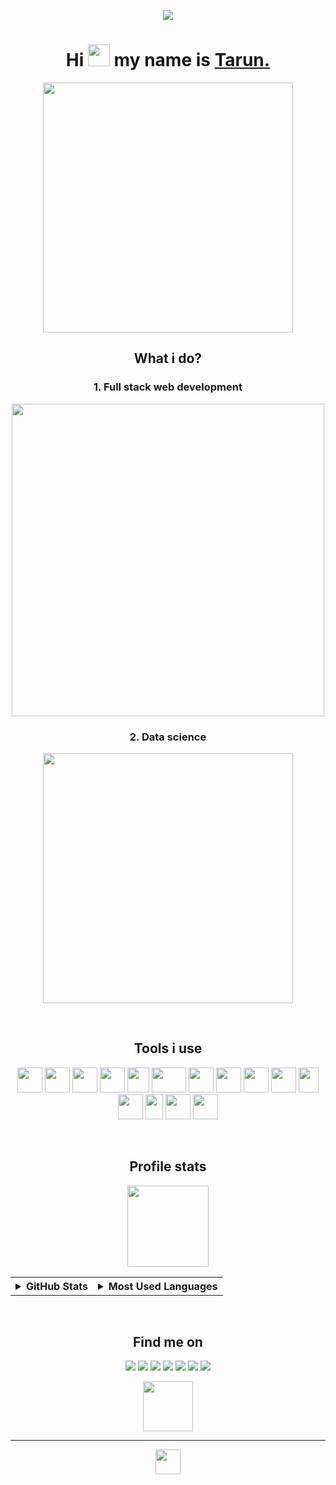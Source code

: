 <p align="center"><img src="https://komarev.com/ghpvc/?username=Tarun-Kamboj&style=flat-square&color=4287f5"></p>

<h1 align="center"> Hi <img height="35px" width="35px" src="https://camo.githubusercontent.com/e8e7b06ecf583bc040eb60e44eb5b8e0ecc5421320a92929ce21522dbc34c891/68747470733a2f2f6d656469612e67697068792e636f6d2f6d656469612f6876524a434c467a6361737252346961377a2f67697068792e676966" /> my name is <a href="https://tarun-kamboj.github.io/">Tarun.</a></h1>

<p align="center"><a href="https://tarun-kamboj.github.io/"><img src="https://cdn.dribbble.com/users/1187836/screenshots/6539429/programer.gif" width="400px"></a></p>

<h2 align="center">What i do?</h2>

<h3 align="center">1. Full stack web development</h3>
<p align="center"><a href="https://tarun-kamboj.github.io/"><img src="https://camo.githubusercontent.com/af294ac6128143eb9e5d50ad3000623978355e38/68747470733a2f2f7777772e72617673616e6d656469612e636f6d2f7765625f6173736574732f696d616765732f776562736974652e676966" width="500px"></a></p>

<h3 align="center">2. Data science</h3>
<p align="center"><a href="https://tarun-kamboj.github.io/"><img src="https://www.mygo.ge/uploads/blog/1584023795.jpg" width="400px"></a></p><br>

<h2 align="center">Tools i use</h2>

<p align="center">
<img height="40px" width="40px" src="https://cdn.freebiesupply.com/logos/large/2x/python-5-logo-svg-vector.svg">
<img height="40px" width="40px" src="https://upload.wikimedia.org/wikipedia/commons/thumb/2/2d/Tensorflow_logo.svg/1200px-Tensorflow_logo.svg.png">
<img height="40px" width="40px" src="https://upload.wikimedia.org/wikipedia/commons/thumb/a/ae/Keras_logo.svg/1200px-Keras_logo.svg.png">
<img height="40px" width="40px" src="https://symbols.getvecta.com/stencil_74/36_apache-spark-icon.b3f8a606f9.jpg">
<img height="40px" width="35px" src="https://upload.wikimedia.org/wikipedia/commons/thumb/3/38/Jupyter_logo.svg/1200px-Jupyter_logo.svg.png">
<img height="40px" width="55px" src="https://upload.wikimedia.org/wikipedia/commons/thumb/0/05/Scikit_learn_logo_small.svg/1200px-Scikit_learn_logo_small.svg.png">
<img height="40px" width="40px" src="https://upload.wikimedia.org/wikipedia/commons/thumb/2/22/Pandas_mark.svg/1200px-Pandas_mark.svg.png">
<img height="40px" width="40px" src="https://python-visualization.github.io/folium/_images/folium_logo.jpg">
<img height="40px" width="40px" src="https://www.globenewswire.com/news-release/logo/829467/0/829467.png">
<img height="40px" width="40px" src="https://upload.wikimedia.org/wikipedia/commons/thumb/0/01/Created_with_Matplotlib-logo.svg/1024px-Created_with_Matplotlib-logo.svg.png">
<img height="40px" width="32px" src="https://www.freeiconspng.com/thumbs/sql-server-icon-png/sql-server-icon-png-29.png">
<img height="40px" width="40px" src="https://upload.wikimedia.org/wikipedia/commons/thumb/6/61/HTML5_logo_and_wordmark.svg/512px-HTML5_logo_and_wordmark.svg.png">
<img height="40px" width="28px" src="https://upload.wikimedia.org/wikipedia/commons/thumb/d/d5/CSS3_logo_and_wordmark.svg/726px-CSS3_logo_and_wordmark.svg.png">
<img height="40px" width="40px" src="https://sdtimes.com/wp-content/uploads/2018/01/bootstrap-stack-490x412.png">
<img height="40px" width="40px" src="https://cdn.iconscout.com/icon/free/png-256/django-1-282754.png">
</p><br>

<h2 align="center">Profile stats</h2>

<p align="center">
  <img width="130px" src="https://res.cloudinary.com/practicaldev/image/fetch/s--0TbCN_Xq--/c_limit%2Cf_auto%2Cfl_progressive%2Cq_66%2Cw_880/https://dev-to-uploads.s3.amazonaws.com/i/tb6tb1wvi7f00eqns3g0.gif">
</p>

<table align="center">
  <tr>
    <th>
      <details align="center">
        <summary> GitHub Stats</summary>
        <img align="left" alt="Eternal's GitHub Stats" src="https://github-readme-stats.vercel.app/api?username=Tarun-Kamboj&show_icons=true&hide_border=true&count_private=true" />
      </details>
    </th>
    <th>
      <details  align="center">
        <summary> Most Used Languages</summary>
        <img align="left" alt="Most used languages" src="https://github-readme-stats.vercel.app/api/top-langs/?username=Tarun-Kamboj&layout=compact&hide_border=true" />
      </details>
    </th>
  </tr>
</table><br>

<h2 align="center">Find me on</h2>

<p align="center">
<a href="https://www.linkedin.com/in/kambojtarun"><img src="https://img.shields.io/badge/-LinkedIn-5e5e5e?style=for-the-badge&logo=LinkedIn"></a>
<a href="https://tarun-kamboj.github.io/"><img src="https://img.shields.io/badge/-Portfolio-5e5e5e?style=for-the-badge&logo=JSON+Web+Tokens"></a>
<a href="mailto:kambojtarun02@gmail.com"><img src="https://img.shields.io/badge/-Email_Me-5e5e5e?style=for-the-badge&logo=Gmail"></a>
<a href="https://twitter.com/kamboj_tarun_02"><img src="https://img.shields.io/badge/-Twitter-5e5e5e?style=for-the-badge&logo=Twitter"></a>
<a href="https://www.hackerrank.com/Eternal_"><img src="https://img.shields.io/badge/-HackerRank-5e5e5e?style=for-the-badge&logo=Hackerrank"></a>
<a href="https://www.instagram.com/___.t_a_r_u_n.___/"><img src="https://img.shields.io/badge/-Instagram-5e5e5e?style=for-the-badge&logo=Instagram"></a>
<a href="https://goo.gl/maps/nqCMMFyNCjsscz3x6"><img src="https://img.shields.io/badge/-Google_Map-5e5e5e?style=for-the-badge&logo=Google-Maps"></a>
</p>

<p align="center">
  <img width="80px" src="https://i.pinimg.com/originals/ba/c6/d2/bac6d2291b70a19475bedc6245a22f08.gif">
</p>

<hr>

<p align="center"><img height="40px" src="https://forthebadge.com/images/badges/built-with-love.svg"></p>
